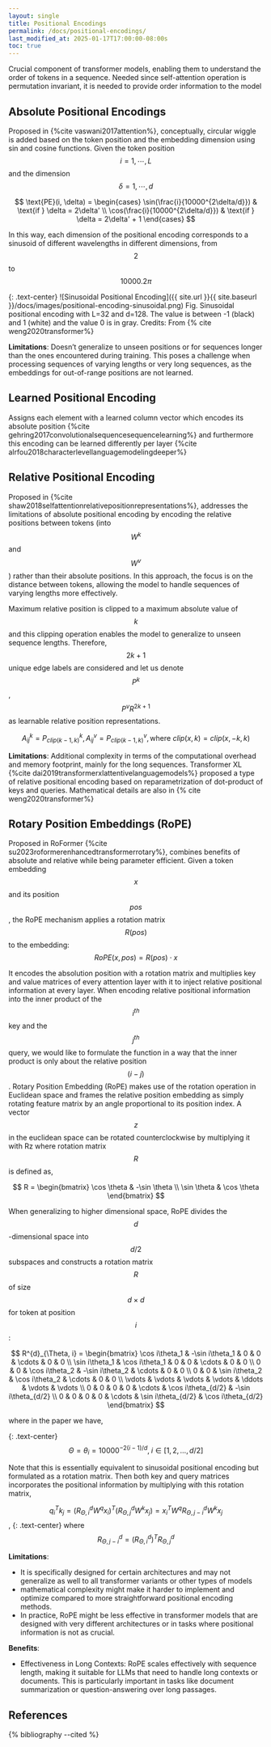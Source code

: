 ```yaml
---
layout: single
title: Positional Encodings
permalink: /docs/positional-encodings/
last_modified_at: 2025-01-17T17:00:00-08:00s
toc: true
---
```


Crucial component of transformer models, enabling them to understand the order of tokens in a sequence. Needed since self-attention operation is permutation invariant, it is needed to provide order information to the model

## Absolute Positional Encodings

Proposed in {%cite vaswani2017attention%}, conceptually, circular wiggle is added based on the token position and the embedding dimension using sin and cosine functions. Given the token position $$i=1,\cdots,L$$ and the dimension $$\delta=1,\cdots,d$$

$$
\text{PE}(i, \delta) = 
\begin{cases}
\sin(\frac{i}{10000^{2\delta/d}}) & \text{if } \delta = 2\delta' \\
\cos(\frac{i}{10000^{2\delta/d}}) & \text{if } \delta = 2\delta' + 1
\end{cases}
$$


In this way, each dimension of the positional encoding corresponds to a sinusoid of different wavelengths in different dimensions, from $$2$$ to $$10000.2\pi$$

{: .text-center}
![Sinusoidal Positional Encoding]({{ site.url }}{{ site.baseurl }}/docs/images/positional-encoding-sinusoidal.png)
Fig.  Sinusoidal positional encoding with L=32 and d=128. The value is between -1 (black) and 1 (white) and the value 0 is in gray. Credits: From {% cite weng2020transformer%}

**Limitations**: Doesn’t generalize to unseen positions or for sequences longer than the ones encountered during training. This poses a challenge when processing sequences of varying lengths or very long sequences, as the embeddings for out-of-range positions are not learned.


## Learned Positional Encoding

Assigns each element with a learned column vector which encodes its absolute position {%cite gehring2017convolutionalsequencesequencelearning%} and furthermore this encoding can be learned differently per layer {%cite alrfou2018characterlevellanguagemodelingdeeper%}

## Relative Positional Encoding

Proposed in {%cite shaw2018selfattentionrelativepositionrepresentations%}, addresses the limitations of absolute positional encoding by encoding the relative positions between tokens (into $$W^k$$ and $$W^v$$ ) rather than their absolute positions. In this approach, the focus is on the distance between tokens, allowing the model to handle sequences of varying lengths more effectively.

Maximum relative position is clipped to a maximum absolute value of $$k$$ and this clipping operation enables the model to generalize to unseen sequence lengths. Therefore, $$2k+1$$ unique edge labels are considered and let us denote $$P^k$$, $$P^v R^{2k+1}$$ as learnable relative position representations.

$$A^k_{ij} = P^k_{clip(k-1, k)}, A^v_{ij} = P^v_{clip(k-1, k)}, \text{where } clip(x,k) = clip(x, -k, k)$$

**Limitations**: Additional complexity in terms of the computational overhead and memory footprint, mainly for the long sequences. 
Transformer XL {%cite dai2019transformerxlattentivelanguagemodels%} proposed a type of relative positional encoding based on reparametrization of dot-product of keys and queries. Mathematical details are also in {% cite weng2020transformer%}

## Rotary Position Embeddings (RoPE)

Proposed in RoFormer {%cite su2023roformerenhancedtransformerrotary%}, combines benefits of absolute and relative while being parameter efficient. 
Given a token embedding $$x$$ and its position $$pos$$, the RoPE mechanism applies a rotation matrix $$R(pos)$$ to the embedding: $$RoPE(x,pos)=R(pos)⋅x$$

It encodes the absolution position with a rotation matrix and multiplies key and value matrices of every attention layer with it to inject relative positional information at every layer. When encoding relative positional information into the inner product of the $$i^{th}$$ key and the $$j^{th}$$ query, we would like to formulate the function in a way that the inner product is only about the relative position $$(i-j)$$. Rotary Position Embedding (RoPE) makes use of the rotation operation in Euclidean space and frames the relative position embedding as simply rotating feature matrix by an angle proportional to its position index.
A vector $$z$$ in the euclidean space can be rotated counterclockwise by multiplying it with Rz where rotation matrix $$R$$ is defined as,

$$
R = \begin{bmatrix}
\cos \theta & -\sin \theta \\
\sin \theta & \cos \theta
\end{bmatrix}
$$

When generalizing to higher dimensional space, RoPE divides the $$d$$-dimensional space into $$d/2$$ subspaces and constructs a rotation matrix $$R$$ of size $$d \times d$$ for token at position $$i$$:

$$
R^{d}_{\Theta, i} = \begin{bmatrix}
\cos i\theta_1 & -\sin i\theta_1 & 0 & 0 & \cdots & 0 & 0 \\
\sin i\theta_1 & \cos i\theta_1 & 0 & 0 & \cdots & 0 & 0 \\
0 & 0 & \cos i\theta_2 & -\sin i\theta_2 & \cdots & 0 & 0 \\
0 & 0 & \sin i\theta_2 & \cos i\theta_2 & \cdots & 0 & 0 \\
\vdots & \vdots & \vdots & \vdots & \ddots & \vdots & \vdots \\
0 & 0 & 0 & 0 & \cdots & \cos i\theta_{d/2} & -\sin i\theta_{d/2} \\
0 & 0 & 0 & 0 & \cdots & \sin i\theta_{d/2} & \cos i\theta_{d/2}
\end{bmatrix}
$$

where in the paper we have,

{: .text-center}
$$\Theta = \theta_i = 10000^{-2(i-1)/d}, \; i \in [1, 2, \dots, d/2]$$

Note that this is essentially equivalent to sinusoidal positional encoding but formulated as a rotation matrix. Then both key and query matrices incorporates the positional information by multiplying with this rotation matrix,


$$q_i^T k_j = \left(R^{d}_{\Theta, i} W^q x_i\right)^T \left(R^{d}_{\Theta, j} W^k x_j\right) = x_i^T W^q R^{d}_{\Theta, j-i} W^k x_j$$, 
{: .text-center}
where $$R^{d}_{\Theta, j-i} = \left(R^{d}_{\Theta, i}\right)^T R^{d}_{\Theta, j}$$

**Limitations**:
* It is specifically designed for certain architectures and may not generalize as well to all transformer variants or other types of models
* mathematical complexity might make it harder to implement and optimize compared to more straightforward positional encoding methods.
* In practice, RoPE might be less effective in transformer models that are designed with very different architectures or in tasks where positional information is not as crucial.

**Benefits**:
* Effectiveness in Long Contexts: RoPE scales effectively with sequence length, making it suitable for LLMs that need to handle long contexts or documents. This is particularly important in tasks like document summarization or question-answering over long passages.


## References


{% bibliography --cited %}





